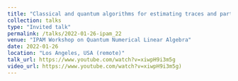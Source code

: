 ```yaml
---
title: "Classical and quantum algorithms for estimating traces and partition functions"
collection: talks
type: "Invited talk"
permalink: /talks/2022-01-26-ipam_22
venue: "IPAM Workshop on Quantum Numerical Linear Algebra"
date: 2022-01-26
location: "Los Angeles, USA (remote)"
talk_url: https://www.youtube.com/watch?v=xiwpH9i3m5g
video_url: https://www.youtube.com/watch?v=xiwpH9i3m5g)
---
```

